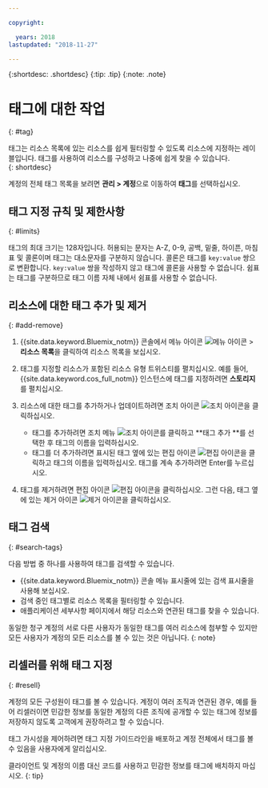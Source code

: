 ```yaml
---

copyright:

  years: 2018
lastupdated: "2018-11-27"

---
```


{:shortdesc: .shortdesc}
{:tip: .tip}
{:note: .note}


# 태그에 대한 작업
{: #tag}

태그는 리소스 목록에 있는 리소스를 쉽게 필터링할 수 있도록 리소스에 지정하는 레이블입니다. 태그를 사용하여 리소스를 구성하고 나중에 쉽게 찾을 수 있습니다.  
{: shortdesc}

계정의 전체 태그 목록을 보려면 **관리 > 계정**으로 이동하여 **태그**를 선택하십시오.

## 태그 지정 규칙 및 제한사항
{: #limits}

태그의 최대 크기는 128자입니다. 허용되는 문자는 A-Z, 0-9, 공백, 밑줄, 하이픈, 마침표 및 콜론이며 태그는 대소문자를 구분하지 않습니다. 콜론은 태그를 `key:value` 쌍으로 변환합니다. `key:value` 쌍을 작성하지 않고 태그에 콜론을 사용할 수 없습니다. 쉼표는 태그를 구분하므로 태그 이름 자체 내에서 쉼표를 사용할 수 없습니다.


## 리소스에 대한 태그 추가 및 제거
{: #add-remove}

1. {{site.data.keyword.Bluemix_notm}} 콘솔에서 메뉴 아이콘 ![메뉴 아이콘](../icons/icon_hamburger.svg) > **리소스 목록**을 클릭하여 리소스 목록을 보십시오. 
2. 태그를 지정할 리소스가 포함된 리소스 유형 트위스티를 펼치십시오. 예를 들어, {{site.data.keyword.cos_full_notm}} 인스턴스에 태그를 지정하려면 **스토리지**를 펼치십시오.  
3. 리소스에 대한 태그를 추가하거나 업데이트하려면 조치 아이콘 ![조치 아이콘](../icons/action-menu-icon.svg)을 클릭하십시오. 

    * 태그를 추가하려면 조치 메뉴 ![조치 아이콘](../icons/action-menu-icon.svg)를 클릭하고 **태그 추가 **를 선택한 후 태그의 이름을 입력하십시오. 
    * 태그를 더 추가하려면 표시된 태그 옆에 있는 편집 아이콘 ![편집 아이콘](../icons/edit-tagging.svg)을 클릭하고 태그의 이름을 입력하십시오. 태그를 계속 추가하려면 Enter를 누르십시오.
4. 태그를 제거하려면 편집 아이콘 ![편집 아이콘](../icons/edit-tagging.svg)을 클릭하십시오. 그런 다음, 태그 옆에 있는 제거 아이콘 ![제거 아이콘](../icons/close-tagging.svg)을 클릭하십시오. 

## 태그 검색
{: #search-tags}

다음 방법 중 하나를 사용하여 태그를 검색할 수 있습니다.

  * {{site.data.keyword.Bluemix_notm}} 콘솔 메뉴 표시줄에 있는 검색 표시줄을 사용해 보십시오.
  * 검색 중인 태그별로 리소스 목록을 필터링할 수 있습니다.
  * 애플리케이션 세부사항 페이지에서 해당 리소스와 연관된 태그를 찾을 수 있습니다.

동일한 청구 계정의 서로 다른 사용자가 동일한 태그를 여러 리소스에 첨부할 수 있지만 모든 사용자가 계정의 모든 리소스를 볼 수 있는 것은 아닙니다.
{: note}


## 리셀러를 위해 태그 지정
{: #resell}

계정의 모든 구성원이 태그를 볼 수 있습니다.
계정이 여러 조직과 연관된 경우, 예를 들어 리셀러이면 민감한 정보를 동일한 계정의 다른 조직에 공개할 수 있는 태그에 정보를 저장하지 않도록 고객에게 권장하려고 할 수 있습니다.

태그 가시성을 제어하려면 태그 지정 가이드라인을 배포하고 계정 전체에서 태그를 볼 수 있음을 사용자에게 알리십시오. 

클라이언트 및 계정의 이름 대신 코드를 사용하고 민감한 정보를 태그에 배치하지 마십시오.
{: tip}

